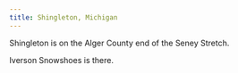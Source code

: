 ```yaml
---
title: Shingleton, Michigan
---
```

Shingleton is on the Alger County end of the Seney Stretch.

Iverson Snowshoes is there.
